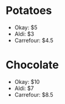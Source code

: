 # Potatoes
* Okay: $5
* Aldi: $3
* Carrefour: $4.5

# Chocolate
* Okay: $10
* Aldi: $7
* Carrefour: $8.5
